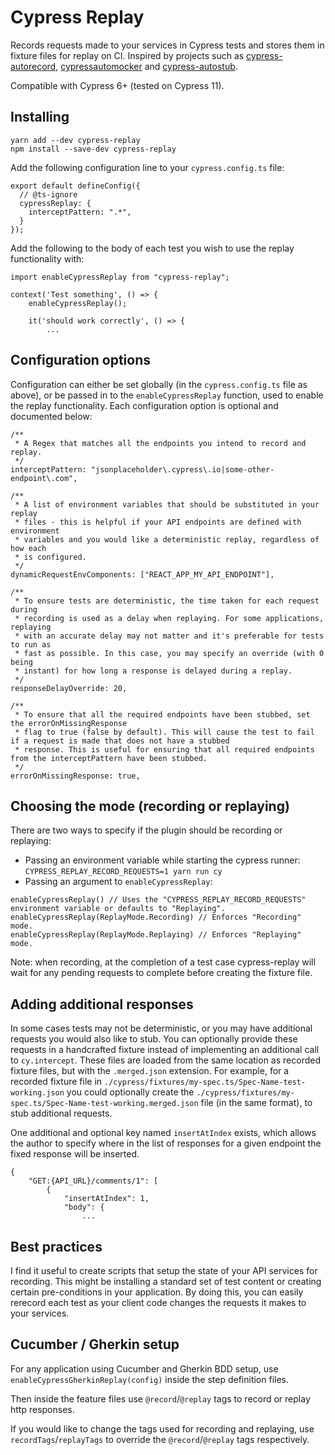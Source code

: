 Cypress Replay
===

Records requests made to your services in Cypress tests and stores them in fixture files for replay on CI.
Inspired by projects such as [cypress-autorecord](https://github.com/Nanciee/cypress-autorecord), [cypressautomocker](https://github.com/scottschafer/cypressautomocker) and [cypress-autostub](https://github.com/dan-cooke/cypress-autostub).

Compatible with Cypress 6+ (tested on Cypress 11).

## Installing

```
yarn add --dev cypress-replay
npm install --save-dev cypress-replay
```

Add the following configuration line to your `cypress.config.ts` file:

```
export default defineConfig({
  // @ts-ignore
  cypressReplay: {
    interceptPattern: ".*",
  }
});
```

Add the following to the body of each test you wish to use the replay functionality with:

```
import enableCypressReplay from "cypress-replay";

context('Test something', () => {
    enableCypressReplay();

    it('should work correctly', () => {
        ...
```

## Configuration options

Configuration can either be set globally (in the `cypress.config.ts` file as above), or be passed in to the
`enableCypressReplay` function, used to enable the replay functionality. Each configuration option is optional and
documented below:

```
/**
 * A Regex that matches all the endpoints you intend to record and replay.
 */
interceptPattern: "jsonplaceholder\.cypress\.io|some-other-endpoint\.com",

/**
 * A list of environment variables that should be substituted in your replay
 * files - this is helpful if your API endpoints are defined with environment
 * variables and you would like a deterministic replay, regardless of how each
 * is configured.
 */
dynamicRequestEnvComponents: ["REACT_APP_MY_API_ENDPOINT"],

/**
 * To ensure tests are deterministic, the time taken for each request during
 * recording is used as a delay when replaying. For some applications, replaying
 * with an accurate delay may not matter and it's preferable for tests to run as
 * fast as possible. In this case, you may specify an override (with 0 being
 * instant) for how long a response is delayed during a replay.  
 */
responseDelayOverride: 20,

/**
 * To ensure that all the required endpoints have been stubbed, set the errorOnMissingResponse
 * flag to true (false by default). This will cause the test to fail if a request is made that does not have a stubbed
 * response. This is useful for ensuring that all required endpoints from the interceptPattern have been stubbed.
 */
errorOnMissingResponse: true,
```

## Choosing the mode (recording or replaying)

There are two ways to specify if the plugin should be recording or replaying:

* Passing an environment variable while starting the cypress runner: `CYPRESS_REPLAY_RECORD_REQUESTS=1 yarn run cy`
* Passing an argument to `enableCypressReplay`:

```
enableCypressReplay() // Uses the "CYPRESS_REPLAY_RECORD_REQUESTS" environment variable or defaults to "Replaying".
enableCypressReplay(ReplayMode.Recording) // Enforces "Recording" mode.
enableCypressReplay(ReplayMode.Replaying) // Enforces "Replaying" mode.
```

Note: when recording, at the completion of a test case cypress-replay will wait for any pending requests to complete
before creating the fixture file.

## Adding additional responses

In some cases tests may not be deterministic, or you may have additional requests you would also like to stub. You can
optionally provide these requests in a handcrafted fixture instead of implementing an additional call to `cy.intercept`.
These files are loaded from the same location as recorded fixture files, but with the `.merged.json` extension. For
example, for a recorded fixture file in `./cypress/fixtures/my-spec.ts/Spec-Name-test-working.json` you could optionally
create the `./cypress/fixtures/my-spec.ts/Spec-Name-test-working.merged.json` file (in the same format), to stub
additional requests.

One additional and optional key named `insertAtIndex` exists, which allows the author to specify where in the list of
responses for a given endpoint the fixed response will be inserted.

```
{
    "GET:{API_URL}/comments/1": [
        {
            "insertAtIndex": 1,
            "body": {
                ...
```

## Best practices

I find it useful to create scripts that setup the state of your API services for recording. This might be installing a
standard set of test content or creating certain pre-conditions in your application. By doing this, you can easily
rerecord each test as your client code changes the requests it makes to your services.

## Cucumber / Gherkin setup

For any application using Cucumber and Gherkin BDD setup, use ``enableCypressGherkinReplay(config)`` inside the step definition files. 

Then inside the feature files use ``@record``/``@replay`` tags to record or replay http responses.

If you would like to change the tags used for recording and replaying, use ``recordTags``/``replayTags`` to override the ``@record``/``@replay`` tags respectively.
